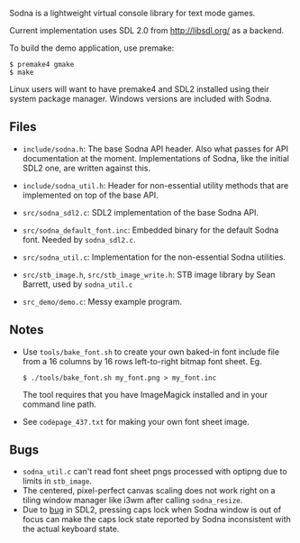 Sodna is a lightweight virtual console library for text mode games.

Current implementation uses SDL 2.0 from http://libsdl.org/ as a
backend.

To build the demo application, use premake:

    $ premake4 gmake
    $ make

Linux users will want to have premake4 and SDL2 installed using
their system package manager. Windows versions are included with
Sodna.

Files
-----

* `include/sodna.h`: The base Sodna API header. Also what passes for
  API documentation at the moment. Implementations of Sodna, like
  the initial SDL2 one, are written against this.

* `include/sodna_util.h`: Header for non-essential utility methods
  that are implemented on top of the base API.

* `src/sodna_sdl2.c`: SDL2 implementation of the base Sodna API.

* `src/sodna_default_font.inc`: Embedded binary for the default
  Sodna font. Needed by `sodna_sdl2.c`.

* `src/sodna_util.c`: Implementation for the non-essential Sodna
  utilities.

* `src/stb_image.h`, `src/stb_image_write.h`: STB image library by
  Sean Barrett, used by `sodna_util.c`

* `src_demo/demo.c`: Messy example program.

Notes
-----

* Use `tools/bake_font.sh` to create your own baked-in font include
  file from a 16 columns by 16 rows left-to-right bitmap font sheet.
  Eg.

      $ ./tools/bake_font.sh my_font.png > my_font.inc

  The tool requires that you have ImageMagick installed and in your
  command line path.

* See `codepage_437.txt` for making your own font sheet image.

Bugs
----

* `sodna_util.c` can't read font sheet pngs processed with optipng due
  to limits in `stb_image`.
* The centered, pixel-perfect canvas scaling does not work right on
  a tiling window manager like i3wm after calling `sodna_resize`.
* Due to [bug](https://bugzilla.libsdl.org/show_bug.cgi?id=2736) in
  SDL2, pressing caps lock when Sodna window is out of focus can
  make the caps lock state reported by Sodna inconsistent with the
  actual keyboard state.
